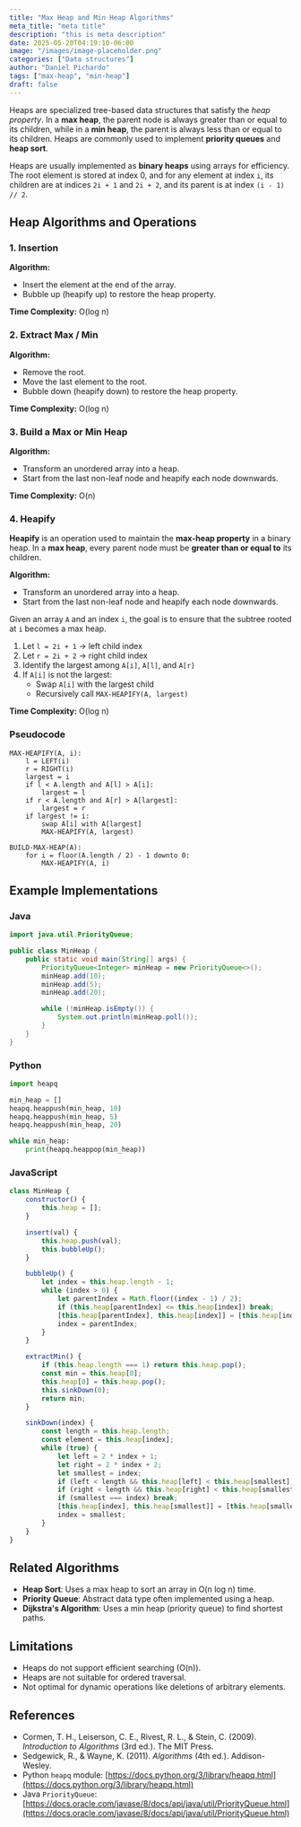 ```yaml
---
title: "Max Heap and Min Heap Algorithms"
meta_title: "meta title"
description: "this is meta description"
date: 2025-05-20T04:19:10-06:00
image: "/images/image-placeholder.png"
categories: ["Data structures"]
author: "Daniel Pichardo"
tags: ["max-heap", "min-heap"]
draft: false
---
```


Heaps are specialized tree-based data structures that satisfy the *heap property*. In a **max heap**, the parent node is always greater than or equal to its children, while in a **min heap**, the parent is always less than or equal to its children. Heaps are commonly used to implement **priority queues** and **heap sort**.

Heaps are usually implemented as **binary heaps** using arrays for efficiency. The root element is stored at index 0, and for any element at index `i`, its children are at indices `2i + 1` and `2i + 2`, and its parent is at index `(i - 1) // 2`.

## Heap Algorithms and Operations

### 1. Insertion

**Algorithm:**

* Insert the element at the end of the array.
* Bubble up (heapify up) to restore the heap property.

**Time Complexity:** O(log n)

### 2. Extract Max / Min

**Algorithm:**

* Remove the root.
* Move the last element to the root.
* Bubble down (heapify down) to restore the heap property.

**Time Complexity:** O(log n)

### 3. Build a Max or Min Heap

**Algorithm:**

* Transform an unordered array into a heap.
* Start from the last non-leaf node and heapify each node downwards.

**Time Complexity:** O(n)

### 4. Heapify

**Heapify** is an operation used to maintain the **max-heap property** in a binary heap. In a **max heap**, every parent node must be **greater than or equal to** its children.

**Algorithm:**

* Transform an unordered array into a heap.
* Start from the last non-leaf node and heapify each node downwards.


Given an array `A` and an index `i`, the goal is to ensure that the subtree rooted at `i` becomes a max heap.

1. Let `l = 2i + 1` → left child index
2. Let `r = 2i + 2` → right child index
3. Identify the largest among `A[i]`, `A[l]`, and `A[r]`
4. If `A[i]` is not the largest:
   - Swap `A[i]` with the largest child
   - Recursively call `MAX-HEAPIFY(A, largest)`

**Time Complexity:** O(log n)

### Pseudocode

```text
MAX-HEAPIFY(A, i):
    l = LEFT(i)
    r = RIGHT(i)
    largest = i
    if l < A.length and A[l] > A[i]:
        largest = l
    if r < A.length and A[r] > A[largest]:
        largest = r
    if largest != i:
        swap A[i] with A[largest]
        MAX-HEAPIFY(A, largest)

BUILD-MAX-HEAP(A):
    for i = floor(A.length / 2) - 1 downto 0:
        MAX-HEAPIFY(A, i)
```

## Example Implementations

### Java

```java
import java.util.PriorityQueue;

public class MinHeap {
    public static void main(String[] args) {
        PriorityQueue<Integer> minHeap = new PriorityQueue<>();
        minHeap.add(10);
        minHeap.add(5);
        minHeap.add(20);

        while (!minHeap.isEmpty()) {
            System.out.println(minHeap.poll());
        }
    }
}
```

### Python

```python
import heapq

min_heap = []
heapq.heappush(min_heap, 10)
heapq.heappush(min_heap, 5)
heapq.heappush(min_heap, 20)

while min_heap:
    print(heapq.heappop(min_heap))
```

### JavaScript

```javascript
class MinHeap {
    constructor() {
        this.heap = [];
    }

    insert(val) {
        this.heap.push(val);
        this.bubbleUp();
    }

    bubbleUp() {
        let index = this.heap.length - 1;
        while (index > 0) {
            let parentIndex = Math.floor((index - 1) / 2);
            if (this.heap[parentIndex] <= this.heap[index]) break;
            [this.heap[parentIndex], this.heap[index]] = [this.heap[index], this.heap[parentIndex]];
            index = parentIndex;
        }
    }

    extractMin() {
        if (this.heap.length === 1) return this.heap.pop();
        const min = this.heap[0];
        this.heap[0] = this.heap.pop();
        this.sinkDown(0);
        return min;
    }

    sinkDown(index) {
        const length = this.heap.length;
        const element = this.heap[index];
        while (true) {
            let left = 2 * index + 1;
            let right = 2 * index + 2;
            let smallest = index;
            if (left < length && this.heap[left] < this.heap[smallest]) smallest = left;
            if (right < length && this.heap[right] < this.heap[smallest]) smallest = right;
            if (smallest === index) break;
            [this.heap[index], this.heap[smallest]] = [this.heap[smallest], this.heap[index]];
            index = smallest;
        }
    }
}
```

## Related Algorithms

* **Heap Sort**: Uses a max heap to sort an array in O(n log n) time.
* **Priority Queue**: Abstract data type often implemented using a heap.
* **Dijkstra's Algorithm**: Uses a min heap (priority queue) to find shortest paths.

## Limitations

* Heaps do not support efficient searching (O(n)).
* Heaps are not suitable for ordered traversal.
* Not optimal for dynamic operations like deletions of arbitrary elements.

## References

* Cormen, T. H., Leiserson, C. E., Rivest, R. L., & Stein, C. (2009). *Introduction to Algorithms* (3rd ed.). The MIT Press.
* Sedgewick, R., & Wayne, K. (2011). *Algorithms* (4th ed.). Addison-Wesley.
* Python `heapq` module: [https://docs.python.org/3/library/heapq.html](https://docs.python.org/3/library/heapq.html)
* Java `PriorityQueue`: [https://docs.oracle.com/javase/8/docs/api/java/util/PriorityQueue.html](https://docs.oracle.com/javase/8/docs/api/java/util/PriorityQueue.html)
